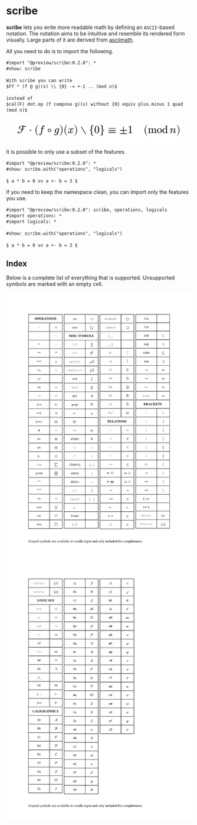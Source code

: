 # scribe

**scribe** lets you write more readable math by defining an `ASCII`-based notation.
The notation aims to be intuitive and resemble its rendered form visually. 
Large parts of it are derived from [asciimath](http://asciimath.org). 

All you need to do is to import the following.
```typst
#import "@preview/scribe:0.2.0": *
#show: scribe

With scribe you can write 
$Ff * (f @ g)(x) \\ {0} -= +-1 .. (mod n)$

instead of
$cal(F) dot.op (f compose g)(x) without {0} equiv plus.minus 1 quad (mod n)$
```
<div align="center">
  <img src="./assets/minimal.png" width="450" />
</div>

It is possible to only use a subset of the features.
```typst
#import "@preview/scribe:0.2.0": *
#show: scribe.with("operations", "logicals")

$ a * b = 0 vv a +- b = 3 $
```

If you need to keep the namespace clean, you can import only the features you use.
```typst
#import "@preview/scribe:0.2.0": scribe, operations, logicals
#import operations: *
#import logicals: *

#show: scribe.with("operations", "logicals")

$ a * b = 0 vv a +- b = 3 $
```


## Index
Below is a complete list of everything that is supported. Unsupported symbols are marked with an empty cell.
<div align="center">
  <img src="./assets/full1.svg" />
  <img src="./assets/full2.svg" />
</div>

